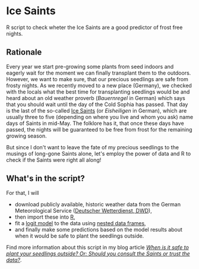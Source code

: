 # Ice Saints

R script to check wheter the Ice Saints are a good predictor of frost free nights. 

## Rationale 

Every year we start pre-growing some plants from seed indoors and eagerly wait for the moment we can finally transplant them to the outdoors. However, we want to make sure, that our precious seedlings are safe from frosty nights. As we recently moved to a new place (Germany), we checked with the locals what the best time for transplanting seedlings would be and heard about an old weather proverb (*Bauernregel* in German) which says that you should wait until the day of the Cold Sophia has passed. That day is the last of the so-called [Ice Saints](https://en.wikipedia.org/wiki/Ice_Saints) (or *Eisheiligen* in German), which are usually three to five (depending on where you live and whom you ask) name days of Saints in mid-May. The folklore has it, that once these days have passed, the nights will be guaranteed to be free from frost for the remaining  growing season.

But since I don't want to leave the fate of my precious seedlings to the musings of long-gone Saints alone, let's employ the power of data and R to check if the Saints were right all along!

## What's in the script?

For that, I will 

- download publicly available, historic weather data from the German Meteorological Service ([Deutscher Wetterdienst, DWD](https://www.dwd.de/)),
- then import these into [R](https://www.r-project.org/),
- fit a [logit model](https://en.wikipedia.org/wiki/Logistic_regression) to the data using [nested data frames](https://cran.r-project.org/web/packages/tidyr/vignettes/nest.html),
- and finally make some predictions based on the model results about when it would be safe to plant the seedlings outside.

Find more information about this script in my blog article [*When is it safe to plant your seedlings outside? Or: Should you consult the Saints or trust the data?*](https://www.janknappe.com//blog/r-when-save-plant-seedlings-outside-ice-saints/).
